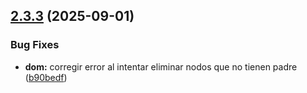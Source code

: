 ## [2.3.3](https://github.com/kkokotero/boxels/compare/b90bedfc457fa14098f37baa331f52a9855ea5de...v2.3.3) (2025-09-01)


### Bug Fixes

* **dom:** corregir error al intentar eliminar nodos que no tienen padre ([b90bedf](https://github.com/kkokotero/boxels/commit/b90bedfc457fa14098f37baa331f52a9855ea5de))



